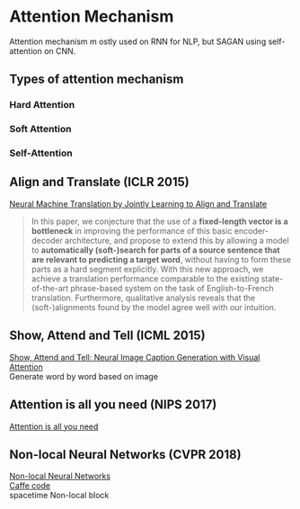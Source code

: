 # Attention Mechanism
Attention mechanism m ostly used on RNN for NLP, but SAGAN using self-attention on CNN.
## Types of attention mechanism
### Hard Attention
### Soft Attention
### Self-Attention



## Align and Translate (ICLR 2015)
[Neural Machine Translation by Jointly Learning to Align and Translate](https://arxiv.org/abs/1409.0473)  
> In this paper, we conjecture that the use of a **fixed-length vector is a bottleneck** in improving the performance of this basic encoder-decoder architecture, and propose to extend this by allowing a model to **automatically (soft-)search for parts of a source sentence that are relevant to predicting a target word**, without having to form these parts as a hard segment explicitly. With this new approach, we achieve a translation performance comparable to the existing state-of-the-art phrase-based system on the task of English-to-French translation. Furthermore, qualitative analysis reveals that the (soft-)alignments found by the model agree well with our intuition.
## Show, Attend and Tell (ICML 2015)
[Show, Attend and Tell: Neural Image Caption Generation with Visual Attention](https://arxiv.org/abs/1502.03044)  
Generate word by word based on image
## Attention is all you need (NIPS 2017)
[Attention is all you need](https://arxiv.org/abs/1706.03762)
## Non-local Neural Networks (CVPR 2018)
[Non-local Neural Networks](https://arxiv.org/pdf/1711.07971.pdf)  
[Caffe code](https://github.com/facebookresearch/video-nonlocal-net)  
spacetime Non-local block
